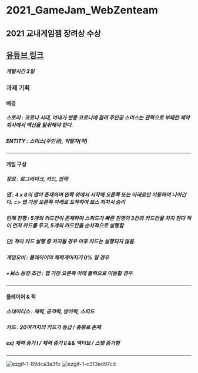 # 2021_GameJam_WebZenteam

## **2021 교내게임잼 장려상 수상**
## [유튜브 링크](https://youtu.be/jfV7PCQtvmk)

##### 개발시간 3일

### 과제 기획

#### 배경

##### 스토리 : 코로나 시대, 아내가 변종 코로나에 걸려 주인공 스미스는 권력으로 부패한 제약회사에서 백신을 탈취해야 한다.
##### ENTITY : 스미스(주인공), 약탈자(적)

------------

#### 게임 구성

##### 장르 : 로그라이크, 카드, 전략
##### 맵 : 4 x 8의 맵이 존재하며 왼쪽 위에서 시작해 오른쪽 또는 아래로만 이동하며 나아간다. => 맵 가장 오른쪽 아래로 도착하여 보스 처치시 승리
##### 턴제 진행 : 5개의 카드칸이 존재하며 스피드가 빠른 진영이 3칸의 카드칸을 차지 한다 적이 먼저 카드를 두고, 5개의 카드칸을 순차적으로 실행함
##### 단) 적이 카드 실행 중 처지될 경우 이후 카드는 실행되지 않음.
##### 게임오버 : 플레이어의 체력게이지가 0% 일 경우

##### +보스 등장 조건 : 맵 가장 오른쪽 아래 블럭으로 이동할 경우

------------

#### 플레이어 & 적

##### 스테이터스 : 체력, 공격력, 방어력, 스피드
##### 카드 : 20여가지의 카드가 등급 / 종류로 존재
##### ex) 체력 증가 I / 체력 증가 II && 액티브 / 스탯 증가형

------------

![ezgif-1-89dca3a3fb](https://user-images.githubusercontent.com/67540874/165129356-98776382-476e-4c09-9b5c-2f5dcd82c92c.gif)
![ezgif-1-c313ed97cd](https://user-images.githubusercontent.com/67540874/165129362-136f4384-5afb-4f1a-8e7f-f6a44cc58df2.gif)
